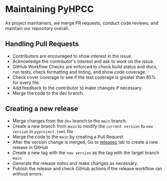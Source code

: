 # Maintaining PyHPCC

As project maintainers, we merge PR requests, conduct code reviews, and maintain our repository overall.

## Handling Pull Requests
- Contributors are encouraged to show interest in the issue.
- Acknowledge the contributor's interest and ask to work on the issue.
- GitHub Workflow Checks are enforced to check build status and docs, run tests, check formatting and linting, and show code coverage.
- Check cover coverage to see if the test coverage is greater than 85% for every file.
- Add feedback to the contributor to make changes if necessary.
- Merge the code to the dev branch.

## Creating a new release
- Merge changes from the `dev` branch to the `main` branch.
- Create a new branch from `main` to modify the `current version` to `new version` in `pyproject.toml` file
- Merge the code to the `main` by creating a Pull Request
- After the version change is merged, Go to [releases](https://docs.github.com/en/repositories/releasing-projects-on-github/about-releases) tab to create a new release in GitHub
- Create a new tag with the `new version` as the tag with the target branch `main`
- Generate the release notes and make changes as necessary.
- Publish the release and check GitHub actions if the release workflow ran without errors.
